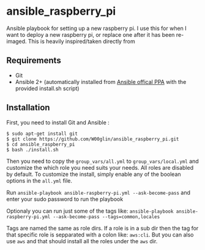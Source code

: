 # ansible_raspberry_pi
Ansible playbook for setting up a new raspberry pi. I use this for when I want to deploy a new raspberry pi, or replace one after it has been re-imaged. This is heavily inspired/taken directly from

## Requirements
- Git
- Ansible 2+ (automatically installed from [Ansible offical PPA](https://launchpad.net/~ansible/+archive/ubuntu/ansible) with the provided install.sh script)


## Installation
First, you need to install Git and Ansible :
```
$ sudo apt-get install git
$ git clone https://github.com/W00glin/ansible_raspberry_pi.git
$ cd ansible_raspberry_pi
$ bash ./install.sh
```

Then you need to copy the `group_vars/all.yml` to `group_vars/local.yml` and customize the which role you need suits your needs. All roles are disabled by default. To customize the install, simply enable any of the boolean options in the  `all.yml` file. 

Run `ansible-playbook ansible-raspberry-pi.yml --ask-become-pass` and enter your sudo password to run the playbook

Optionaly you can run just some of the tags like:
`ansible-playbook ansible-raspberry-pi.yml --ask-become-pass --tags=common,locales`

Tags are named the same as role dirs. If a role is in a sub dir then the tag for that specific role is sepparated with a colon like: `aws:cli`. But you can also use `aws` and that should install all the roles under the `aws` dir.